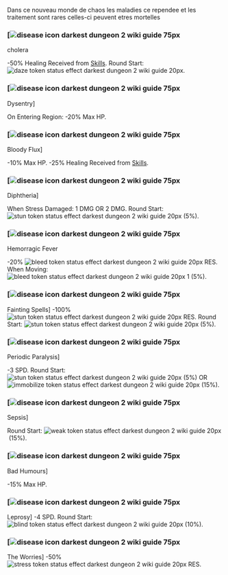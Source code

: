 Dans ce nouveau monde de chaos les maladies ce rependee et les traitement sont rares celles-ci peuvent etres mortelles 

### [![disease icon darkest dungeon 2 wiki guide 75px](https://darkestdungeon2.wiki.fextralife.com/file/Darkest-Dungeon-2/disease-icon-darkest-dungeon-2-wiki-guide-75px.png "disease-icon-darkest-dungeon-2-wiki-guide-75px")  
cholera

-50% Healing Received from [Skills](https://darkestdungeon2.wiki.fextralife.com/Skills "Darkest Dungeon 2 Skills"). Round Start: ![daze token status effect darkest dungeon 2 wiki guide 20px](https://darkestdungeon2.wiki.fextralife.com/file/Darkest-Dungeon-2/daze-token-status-effect-darkest-dungeon-2-wiki-guide-20px.png "daze-token-status-effect-darkest-dungeon-2-wiki-guide-20px").

### [![disease icon darkest dungeon 2 wiki guide 75px](https://darkestdungeon2.wiki.fextralife.com/file/Darkest-Dungeon-2/disease-icon-darkest-dungeon-2-wiki-guide-75px.png "disease-icon-darkest-dungeon-2-wiki-guide-75px")  
Dysentry]

On Entering Region: -20% Max HP.

### [![disease icon darkest dungeon 2 wiki guide 75px](https://darkestdungeon2.wiki.fextralife.com/file/Darkest-Dungeon-2/disease-icon-darkest-dungeon-2-wiki-guide-75px.png "disease-icon-darkest-dungeon-2-wiki-guide-75px")  
Bloody Flux]

-10% Max HP. -25% Healing Received from [Skills](https://darkestdungeon2.wiki.fextralife.com/Skills "Darkest Dungeon 2 Skills").

### [![disease icon darkest dungeon 2 wiki guide 75px](https://darkestdungeon2.wiki.fextralife.com/file/Darkest-Dungeon-2/disease-icon-darkest-dungeon-2-wiki-guide-75px.png "disease-icon-darkest-dungeon-2-wiki-guide-75px")  
Diphtheria]

When Stress Damaged: 1 DMG OR 2 DMG. Round Start: ![stun token status effect darkest dungeon 2 wiki guide 20px](https://darkestdungeon2.wiki.fextralife.com/file/Darkest-Dungeon-2/stun-token-status-effect-darkest-dungeon-2-wiki-guide-20px.png "stun-token-status-effect-darkest-dungeon-2-wiki-guide-20px") (5%).

### [![disease icon darkest dungeon 2 wiki guide 75px](https://darkestdungeon2.wiki.fextralife.com/file/Darkest-Dungeon-2/disease-icon-darkest-dungeon-2-wiki-guide-75px.png "disease-icon-darkest-dungeon-2-wiki-guide-75px")  
Hemorragic Fever

-20% ![bleed token status effect darkest dungeon 2 wiki guide 20px](https://darkestdungeon2.wiki.fextralife.com/file/Darkest-Dungeon-2/bleed-token-status-effect-darkest-dungeon-2-wiki-guide-20px.png "bleed-token-status-effect-darkest-dungeon-2-wiki-guide-20px") RES. When Moving: ![bleed token status effect darkest dungeon 2 wiki guide 20px](https://darkestdungeon2.wiki.fextralife.com/file/Darkest-Dungeon-2/bleed-token-status-effect-darkest-dungeon-2-wiki-guide-20px.png "bleed-token-status-effect-darkest-dungeon-2-wiki-guide-20px") 1 (5%).

### [![disease icon darkest dungeon 2 wiki guide 75px](https://darkestdungeon2.wiki.fextralife.com/file/Darkest-Dungeon-2/disease-icon-darkest-dungeon-2-wiki-guide-75px.png "disease-icon-darkest-dungeon-2-wiki-guide-75px")  
Fainting Spells]
-100% ![stun token status effect darkest dungeon 2 wiki guide 20px](https://darkestdungeon2.wiki.fextralife.com/file/Darkest-Dungeon-2/stun-token-status-effect-darkest-dungeon-2-wiki-guide-20px.png "stun-token-status-effect-darkest-dungeon-2-wiki-guide-20px") RES. Round Start: ![stun token status effect darkest dungeon 2 wiki guide 20px](https://darkestdungeon2.wiki.fextralife.com/file/Darkest-Dungeon-2/stun-token-status-effect-darkest-dungeon-2-wiki-guide-20px.png "stun-token-status-effect-darkest-dungeon-2-wiki-guide-20px") (5%).

### [![disease icon darkest dungeon 2 wiki guide 75px](https://darkestdungeon2.wiki.fextralife.com/file/Darkest-Dungeon-2/disease-icon-darkest-dungeon-2-wiki-guide-75px.png "disease-icon-darkest-dungeon-2-wiki-guide-75px")  
Periodic Paralysis]

-3 SPD. Round Start: ![stun token status effect darkest dungeon 2 wiki guide 20px](https://darkestdungeon2.wiki.fextralife.com/file/Darkest-Dungeon-2/stun-token-status-effect-darkest-dungeon-2-wiki-guide-20px.png "stun-token-status-effect-darkest-dungeon-2-wiki-guide-20px") (5%) OR ![immobilize token status effect darkest dungeon 2 wiki guide 20px](https://darkestdungeon2.wiki.fextralife.com/file/Darkest-Dungeon-2/immobilize-token-status-effect-darkest-dungeon-2-wiki-guide-20px.png "immobilize-token-status-effect-darkest-dungeon-2-wiki-guide-20px") (15%).

### [![disease icon darkest dungeon 2 wiki guide 75px](https://darkestdungeon2.wiki.fextralife.com/file/Darkest-Dungeon-2/disease-icon-darkest-dungeon-2-wiki-guide-75px.png "disease-icon-darkest-dungeon-2-wiki-guide-75px")  
Sepsis]

Round Start: ![weak token status effect darkest dungeon 2 wiki guide 20px](https://darkestdungeon2.wiki.fextralife.com/file/Darkest-Dungeon-2/weak-token-status-effect-darkest-dungeon-2-wiki-guide-20px.png "weak-token-status-effect-darkest-dungeon-2-wiki-guide-20px") (15%).

### [![disease icon darkest dungeon 2 wiki guide 75px](https://darkestdungeon2.wiki.fextralife.com/file/Darkest-Dungeon-2/disease-icon-darkest-dungeon-2-wiki-guide-75px.png "disease-icon-darkest-dungeon-2-wiki-guide-75px")  
Bad Humours]

-15% Max HP.

### [![disease icon darkest dungeon 2 wiki guide 75px](https://darkestdungeon2.wiki.fextralife.com/file/Darkest-Dungeon-2/disease-icon-darkest-dungeon-2-wiki-guide-75px.png "disease-icon-darkest-dungeon-2-wiki-guide-75px")  
Leprosy]
-4 SPD. Round Start: ![blind token status effect darkest dungeon 2 wiki guide 20px](https://darkestdungeon2.wiki.fextralife.com/file/Darkest-Dungeon-2/blind-token-status-effect-darkest-dungeon-2-wiki-guide-20px.png "blind-token-status-effect-darkest-dungeon-2-wiki-guide-20px") (10%).

### [![disease icon darkest dungeon 2 wiki guide 75px](https://darkestdungeon2.wiki.fextralife.com/file/Darkest-Dungeon-2/disease-icon-darkest-dungeon-2-wiki-guide-75px.png "disease-icon-darkest-dungeon-2-wiki-guide-75px")  
The Worries]
-50% ![stress token status effect darkest dungeon 2 wiki guide 20px](https://darkestdungeon2.wiki.fextralife.com/file/Darkest-Dungeon-2/stress-token-status-effect-darkest-dungeon-2-wiki-guide-20px.png "stress-token-status-effect-darkest-dungeon-2-wiki-guide-20px") RES.